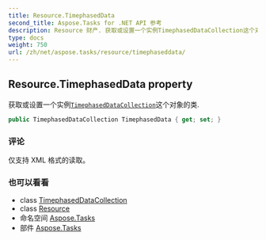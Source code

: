 ```yaml
---
title: Resource.TimephasedData
second_title: Aspose.Tasks for .NET API 参考
description: Resource 财产. 获取或设置一个实例TimephasedDataCollection这个对象的类.
type: docs
weight: 750
url: /zh/net/aspose.tasks/resource/timephaseddata/
---
```

## Resource.TimephasedData property

获取或设置一个实例[`TimephasedDataCollection`](../../timephaseddatacollection/)这个对象的类.

```csharp
public TimephasedDataCollection TimephasedData { get; set; }
```

### 评论

仅支持 XML 格式的读取。

### 也可以看看

* class [TimephasedDataCollection](../../timephaseddatacollection/)
* class [Resource](../)
* 命名空间 [Aspose.Tasks](../../resource/)
* 部件 [Aspose.Tasks](../../../)


